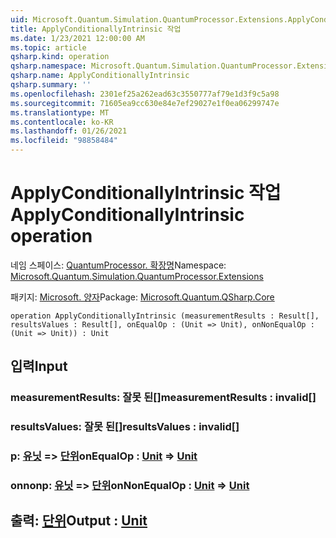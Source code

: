 ```yaml
---
uid: Microsoft.Quantum.Simulation.QuantumProcessor.Extensions.ApplyConditionallyIntrinsic
title: ApplyConditionallyIntrinsic 작업
ms.date: 1/23/2021 12:00:00 AM
ms.topic: article
qsharp.kind: operation
qsharp.namespace: Microsoft.Quantum.Simulation.QuantumProcessor.Extensions
qsharp.name: ApplyConditionallyIntrinsic
qsharp.summary: ''
ms.openlocfilehash: 2301ef25a262ead63c3550777af79e1d3f9c5a98
ms.sourcegitcommit: 71605ea9cc630e84e7ef29027e1f0ea06299747e
ms.translationtype: MT
ms.contentlocale: ko-KR
ms.lasthandoff: 01/26/2021
ms.locfileid: "98858484"
---
```

# <a name="applyconditionallyintrinsic-operation"></a><span data-ttu-id="6c5b7-102">ApplyConditionallyIntrinsic 작업</span><span class="sxs-lookup"><span data-stu-id="6c5b7-102">ApplyConditionallyIntrinsic operation</span></span>

<span data-ttu-id="6c5b7-103">네임 스페이스: [QuantumProcessor. 확장명](xref:Microsoft.Quantum.Simulation.QuantumProcessor.Extensions)</span><span class="sxs-lookup"><span data-stu-id="6c5b7-103">Namespace: [Microsoft.Quantum.Simulation.QuantumProcessor.Extensions](xref:Microsoft.Quantum.Simulation.QuantumProcessor.Extensions)</span></span>

<span data-ttu-id="6c5b7-104">패키지: [Microsoft. 양자](https://nuget.org/packages/Microsoft.Quantum.QSharp.Core)</span><span class="sxs-lookup"><span data-stu-id="6c5b7-104">Package: [Microsoft.Quantum.QSharp.Core](https://nuget.org/packages/Microsoft.Quantum.QSharp.Core)</span></span>




```qsharp
operation ApplyConditionallyIntrinsic (measurementResults : Result[], resultsValues : Result[], onEqualOp : (Unit => Unit), onNonEqualOp : (Unit => Unit)) : Unit
```


## <a name="input"></a><span data-ttu-id="6c5b7-105">입력</span><span class="sxs-lookup"><span data-stu-id="6c5b7-105">Input</span></span>

### <a name="measurementresults--__invalidresult__"></a><span data-ttu-id="6c5b7-106">measurementResults: __잘못 <Result> 된__[]</span><span class="sxs-lookup"><span data-stu-id="6c5b7-106">measurementResults : __invalid<Result>__[]</span></span>




### <a name="resultsvalues--__invalidresult__"></a><span data-ttu-id="6c5b7-107">resultsValues: __잘못 <Result> 된__[]</span><span class="sxs-lookup"><span data-stu-id="6c5b7-107">resultsValues : __invalid<Result>__[]</span></span>




### <a name="onequalop--unit--unit"></a><span data-ttu-id="6c5b7-108">p: [유닛](xref:microsoft.quantum.lang-ref.unit) => [단위](xref:microsoft.quantum.lang-ref.unit)</span><span class="sxs-lookup"><span data-stu-id="6c5b7-108">onEqualOp : [Unit](xref:microsoft.quantum.lang-ref.unit) => [Unit](xref:microsoft.quantum.lang-ref.unit)</span></span> 




### <a name="onnonequalop--unit--unit"></a><span data-ttu-id="6c5b7-109">onnonp: [유닛](xref:microsoft.quantum.lang-ref.unit) => [단위](xref:microsoft.quantum.lang-ref.unit)</span><span class="sxs-lookup"><span data-stu-id="6c5b7-109">onNonEqualOp : [Unit](xref:microsoft.quantum.lang-ref.unit) => [Unit](xref:microsoft.quantum.lang-ref.unit)</span></span> 





## <a name="output--unit"></a><span data-ttu-id="6c5b7-110">출력: [단위](xref:microsoft.quantum.lang-ref.unit)</span><span class="sxs-lookup"><span data-stu-id="6c5b7-110">Output : [Unit](xref:microsoft.quantum.lang-ref.unit)</span></span>

